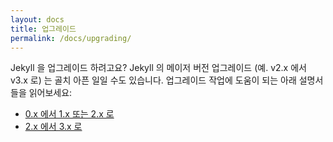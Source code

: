 ```yaml
---
layout: docs
title: 업그레이드
permalink: /docs/upgrading/
---
```


Jekyll 을 업그레이드 하려고요? Jekyll 의 메이저 버전 업그레이드 (예. v2.x 에서 v3.x 로) 는 골치 아픈 일일 수도 있습니다. 업그레이드 작업에 도움이 되는 아래 설명서들을 읽어보세요:

- [0.x 에서 1.x 또는 2.x 로](/docs/upgrading/0-to-2/)
- [2.x 에서 3.x 로](/docs/upgrading/2-to-3/)

